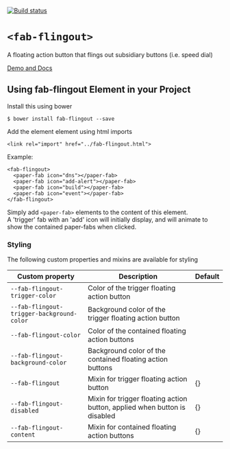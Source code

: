 [![Build status](https://travis-ci.org/davehorton/fab-flingout.svg?branch=master)](https://travis-ci.org/davehorton/fab-flingout)

# `<fab-flingout>`

A floating action button that flings out subsidiary buttons (i.e. speed dial)

[Demo and Docs](https://davehorton.github.io/fab-flingout)

## Using **fab-flingout** Element in your Project

Install this using bower

```
$ bower install fab-flingout --save
```

Add the element element using html imports

```
<link rel="import" href="../fab-flingout.html">
```

Example:
```    
<fab-flingout>
  <paper-fab icon="dns"></paper-fab>
  <paper-fab icon="add-alert"></paper-fab>
  <paper-fab icon="build"></paper-fab>
  <paper-fab icon="event"></paper-fab>
</fab-flingout>
```

Simply add `<paper-fab>` elements to the content of this element.  
A 'trigger' fab with an 'add' icon will initially display, and will animate to show the contained paper-fabs when clicked.

### Styling
The following custom properties and mixins are available for styling

Custom property | Description | Default
----------------|-------------|----------
`--fab-flingout-trigger-color` |  Color of the trigger floating action button |
`--fab-flingout-trigger-background-color` |  Background color of the trigger floating action button |
`--fab-flingout-color` |  Color of the contained floating action buttons |
`--fab-flingout-background-color` |  Background color of the contained floating action buttons |
`--fab-flingout` | Mixin for trigger floating action button | {}
`--fab-flingout-disabled` | Mixin for trigger floating action button, applied when button is disabled | {}
`--fab-flingout-content` | Mixin for contained floating action buttons | {}
